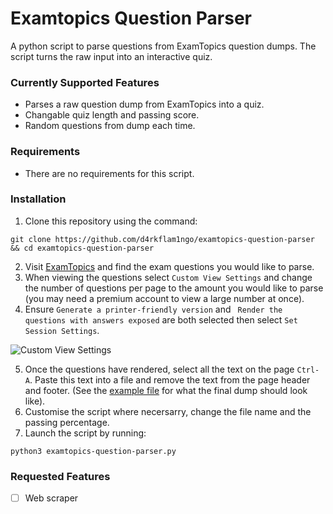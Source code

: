 # Examtopics Question Parser
A python script to parse questions from ExamTopics question dumps. The script turns the raw input into an interactive quiz.

### Currently Supported Features
* Parses a raw question dump from ExamTopics into a quiz.
* Changable quiz length and passing score.
* Random questions from dump each time.

### Requirements
* There are no requirements for this script.

### Installation
1. Clone this repository using the command:
```
git clone https://github.com/d4rkflam1ngo/examtopics-question-parser && cd examtopics-question-parser
```
2. Visit [ExamTopics](https://www.examtopics.com/) and find the exam questions you would like to parse.
3. When viewing the questions select `Custom View Settings` and change the number of questions per page to the amount you would like to parse (you may need a premium account to view a large number at once).
4. Ensure `Generate a printer-friendly version` and ` Render the questions with answers exposed` are both selected then select `Set Session Settings`.

![Custom View Settings](https://github.com/d4rkflam1ngo/examtopics-question-parser/blob/main/custom-view-settings.png)

5. Once the questions have rendered, select all the text on the page `Ctrl-A`. Paste this text into a file and remove the text from the page header and footer. (See the [example file](https://github.com/d4rkflam1ngo/examtopics-question-parser/blob/main/example-dump.txt) for what the final dump should look like).
6. Customise the script where necersarry, change the file name and the passing percentage.
7. Launch the script by running:
```
python3 examtopics-question-parser.py
```

### Requested Features
- [ ] Web scraper
